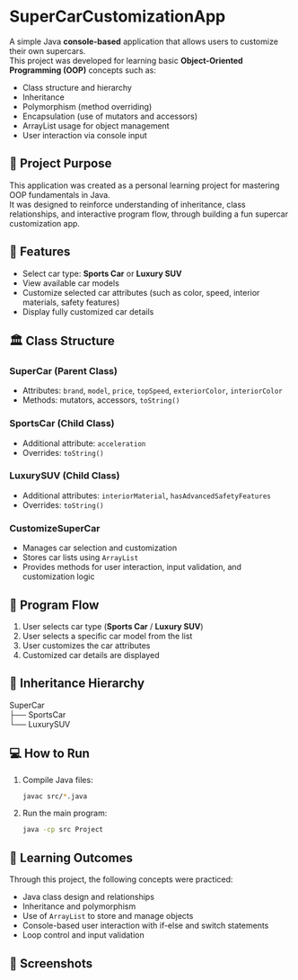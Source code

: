 # SuperCarCustomizationApp

A simple Java **console-based** application that allows users to customize their own supercars.  
This project was developed for learning basic **Object-Oriented Programming (OOP)** concepts such as:
- Class structure and hierarchy
- Inheritance
- Polymorphism (method overriding)
- Encapsulation (use of mutators and accessors)
- ArrayList usage for object management
- User interaction via console input

## 📜 Project Purpose

This application was created as a personal learning project for mastering OOP fundamentals in Java.  
It was designed to reinforce understanding of inheritance, class relationships, and interactive program flow, through building a fun supercar customization app.

## 🚗 Features

- Select car type: **Sports Car** or **Luxury SUV**
- View available car models
- Customize selected car attributes (such as color, speed, interior materials, safety features)
- Display fully customized car details

## 🏛 Class Structure

### SuperCar (Parent Class)
- Attributes: `brand`, `model`, `price`, `topSpeed`, `exteriorColor`, `interiorColor`
- Methods: mutators, accessors, `toString()`

### SportsCar (Child Class)
- Additional attribute: `acceleration`
- Overrides: `toString()`

### LuxurySUV (Child Class)
- Additional attributes: `interiorMaterial`, `hasAdvancedSafetyFeatures`
- Overrides: `toString()`

### CustomizeSuperCar
- Manages car selection and customization
- Stores car lists using `ArrayList`
- Provides methods for user interaction, input validation, and customization logic

## 🔄 Program Flow

1. User selects car type (**Sports Car** / **Luxury SUV**)
2. User selects a specific car model from the list
3. User customizes the car attributes
4. Customized car details are displayed

## 🌳 Inheritance Hierarchy
SuperCar <br />
├── SportsCar <br />
└── LuxurySUV

## 💻 How to Run

1. Compile Java files:
    ```bash
    javac src/*.java
    ```
2. Run the main program:
    ```bash
    java -cp src Project
    ```

## 🌟 Learning Outcomes

Through this project, the following concepts were practiced:
- Java class design and relationships
- Inheritance and polymorphism
- Use of `ArrayList` to store and manage objects
- Console-based user interaction with if-else and switch statements
- Loop control and input validation

## 📸 Screenshots

